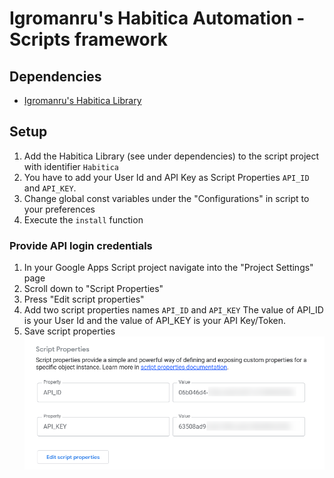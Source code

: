 # Igromanru's Habitica Automation - Scripts framework

## Dependencies
-  [Igromanru's Habitica Library](https://script.google.com/d/1zUBDNbi5fncQ3-mdKNE6SWucktAZhzvIy9Nho68xGWx317qwSx3E_L_v/edit?usp=sharing)

## Setup
1. Add the Habitica Library (see under dependencies) to the script project with identifier `Habitica`
2. You have to add your User Id and API Key as Script Properties `API_ID` and `API_KEY`.  
3. Change global const variables under the "Configurations" in script to your preferences
4. Execute the `install` function

### Provide API login credentials
1. In your Google Apps Script project navigate into the "Project Settings" page
2. Scroll down to "Script Properties"
3. Press "Edit script properties"
4. Add two script properties names `API_ID` and `API_KEY`
   The value of API_ID is your User Id and the value of API_KEY is your API Key/Token.
5. Save script properties
![Script_Properties](/Resources/images/Script_Properties.png)

